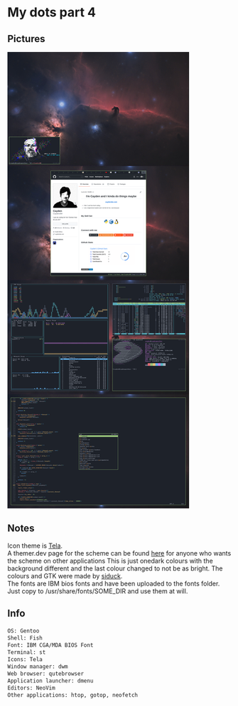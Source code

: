 # My dots part 4

## Pictures
![alt text](https://github.com/CaydendW/dots4/blob/master/pictures/fullrice.png?raw=true)

## Notes
Icon theme is [Tela](https://github.com/vinceliuice/Tela-icon-theme).  
A themer.dev page for the scheme can be found [here](https://themer.dev/?colors.dark.accent0=%23e06c75&colors.dark.accent1=%23d19a66&colors.dark.accent2=%23e5c07b&colors.dark.accent3=%2398c379&colors.dark.accent4=%2356b6c2&colors.dark.accent5=%2361afef&colors.dark.accent6=%23c678dd&colors.dark.accent7=%23e06c75&colors.dark.shade0=%231e222a&colors.dark.shade1=%23393e48&colors.dark.shade2=%234b515c&colors.dark.shade3=%235c6370&colors.dark.shade4=%23636d83&colors.dark.shade5=%23828997&colors.dark.shade6=%23979eab&colors.dark.shade7=%23abb2bf&colors.light.accent0=%23e45649&colors.light.accent1=%23986801&colors.light.accent2=%23c18401&colors.light.accent3=%2350a14f&colors.light.accent4=%230184bc&colors.light.accent5=%234078f2&colors.light.accent6=%23a626a4&colors.light.accent7=%23ca1243&colors.light.shade0=%23fafafa&colors.light.shade1=%23CDCED1&colors.light.shade2=%23a0a1a7&colors.light.shade3=%239d9d9f&colors.light.shade4=%2383858B&colors.light.shade5=%23696c77&colors.light.shade6=%2351535D&colors.light.shade7=%23383a42&activeColorSet=dark&calculateIntermediaryShades.dark=false&calculateIntermediaryShades.light=false) for anyone who wants the scheme on other applications
This is just onedark colours with the background different and the last colour changed to not be as bright. The colours and GTK were made by [siduck](https://github.com/siduck76).  
The fonts are IBM bios fonts and have been uploaded to the fonts folder. Just copy to /usr/share/fonts/SOME\_DIR and use them at will.

## Info
```
OS: Gentoo
Shell: Fish
Font: IBM CGA/MDA BIOS Font
Terminal: st
Icons: Tela
Window manager: dwm
Web browser: qutebrowser
Application launcher: dmenu
Editors: NeoVim
Other applications: htop, gotop, neofetch
```
